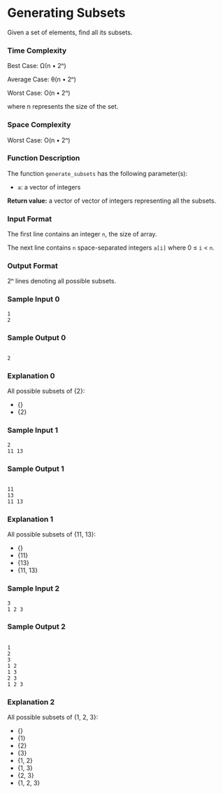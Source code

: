 # Generating Subsets

Given a set of elements, find all its subsets.


### Time Complexity

Best Case: Ω(n • 2ⁿ)

Average Case: θ(n • 2ⁿ)

Worst Case: O(n • 2ⁿ)

where n represents the size of the set.


### Space Complexity

Worst Case: O(n • 2ⁿ)


### Function Description

The function `generate_subsets` has the following parameter(s):

* `a`: a vector of integers

**Return value:** a vector of vector of integers representing all the subsets.


### Input Format

The first line contains an integer `n`, the size of array.

The next line contains `n` space-separated integers `a[i]` where 0 ≤ `i` < `n`.


### Output Format

2ⁿ lines denoting all possible subsets.


### Sample Input 0

```
1
2
```


### Sample Output 0

```

2
```


### Explanation 0

All possible subsets of {2}:

* {}
* {2}


### Sample Input 1

```
2
11 13
```


### Sample Output 1

```

11
13
11 13
```


### Explanation 1

All possible subsets of {11, 13}:

* {}
* {11}
* {13}
* {11, 13}

### Sample Input 2

```
3
1 2 3
```


### Sample Output 2

```

1
2
3
1 2
1 3
2 3
1 2 3
```


### Explanation 2

All possible subsets of {1, 2, 3}:

* {}
* {1}
* {2}
* {3}
* {1, 2}
* {1, 3}
* {2, 3}
* {1, 2, 3}